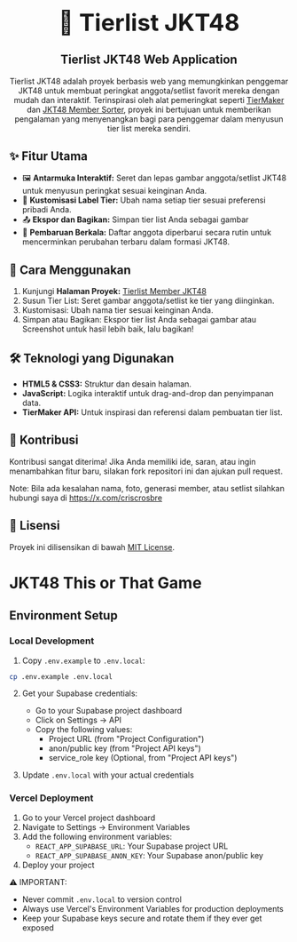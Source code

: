 ﻿<div align="center">
  <h1 style="font-size: 3em">🎌 Tierlist JKT48</h1>
</div>

<div align="center">
  <h2>Tierlist JKT48 Web Application</h2>
  <p>
    Tierlist JKT48 adalah proyek berbasis web yang memungkinkan penggemar JKT48 untuk membuat peringkat anggota/setlist favorit mereka dengan mudah dan interaktif. Terinspirasi oleh alat pemeringkat seperti <a href="https://tiermaker.com/">TierMaker</a> dan <a href="https://jkt48membersorter.vercel.app">JKT48 Member Sorter</a>, proyek ini bertujuan untuk memberikan pengalaman yang menyenangkan bagi para penggemar dalam menyusun tier list mereka sendiri.
  </p>
</div>

## ✨ Fitur Utama

<div>
  <ul>
    <li>🖼️ <strong>Antarmuka Interaktif:</strong> Seret dan lepas gambar anggota/setlist JKT48 untuk menyusun peringkat sesuai keinginan Anda.</li>
    <li>📝 <strong>Kustomisasi Label Tier:</strong> Ubah nama setiap tier sesuai preferensi pribadi Anda.</li>
    <li>📤 <strong>Ekspor dan Bagikan:</strong> Simpan tier list Anda sebagai gambar</li>
    <li>🔄 <strong>Pembaruan Berkala:</strong> Daftar anggota diperbarui secara rutin untuk mencerminkan perubahan terbaru dalam formasi JKT48.</li>
  </ul>
</div>

## 🚀 Cara Menggunakan

<div>
  <ol>
    <li>Kunjungi <strong>Halaman Proyek:</strong> <a href="https://tierlist-member-jkt-48.vercel.app">Tierlist Member JKT48</a></li>
    <li>Susun Tier List: Seret gambar anggota/setlist ke tier yang diinginkan.</li>
    <li>Kustomisasi: Ubah nama tier sesuai keinginan Anda.</li>
    <li>Simpan atau Bagikan: Ekspor tier list Anda sebagai gambar atau Screenshot untuk hasil lebih baik, lalu bagikan!</li>
  </ol>
</div>

## 🛠️ Teknologi yang Digunakan

<div>
  <ul>
    <li><strong>HTML5 & CSS3:</strong> Struktur dan desain halaman.</li>
    <li><strong>JavaScript:</strong> Logika interaktif untuk drag-and-drop dan penyimpanan data.</li>
    <li><strong>TierMaker API:</strong> Untuk inspirasi dan referensi dalam pembuatan tier list.</li>
  </ul>
</div>

## 🤝 Kontribusi

<div>
  <p>
    Kontribusi sangat diterima! Jika Anda memiliki ide, saran, atau ingin menambahkan fitur baru, silakan fork repositori ini dan ajukan pull request.

  Note: Bila ada kesalahan nama, foto, generasi member, atau setlist silahkan hubungi saya di <a href="https://x.com/criscrosbre">https://x.com/criscrosbre</a>
  </p>
</div>

## 📄 Lisensi

<div>
  <p>
    Proyek ini dilisensikan di bawah <a href="https://github.com/MrcellSbst/Tierlist-JKT48/blob/main/LICENSE">MIT License</a>.
  </p>
</div>

# JKT48 This or That Game

## Environment Setup

### Local Development
1. Copy `.env.example` to `.env.local`:
```bash
cp .env.example .env.local
```

2. Get your Supabase credentials:
   - Go to your Supabase project dashboard
   - Click on Settings -> API
   - Copy the following values:
     - Project URL (from "Project Configuration")
     - anon/public key (from "Project API keys")
     - service_role key (Optional, from "Project API keys")

3. Update `.env.local` with your actual credentials

### Vercel Deployment
1. Go to your Vercel project dashboard
2. Navigate to Settings -> Environment Variables
3. Add the following environment variables:
   - `REACT_APP_SUPABASE_URL`: Your Supabase project URL
   - `REACT_APP_SUPABASE_ANON_KEY`: Your Supabase anon/public key
4. Deploy your project

⚠️ IMPORTANT: 
- Never commit `.env.local` to version control
- Always use Vercel's Environment Variables for production deployments
- Keep your Supabase keys secure and rotate them if they ever get exposed
